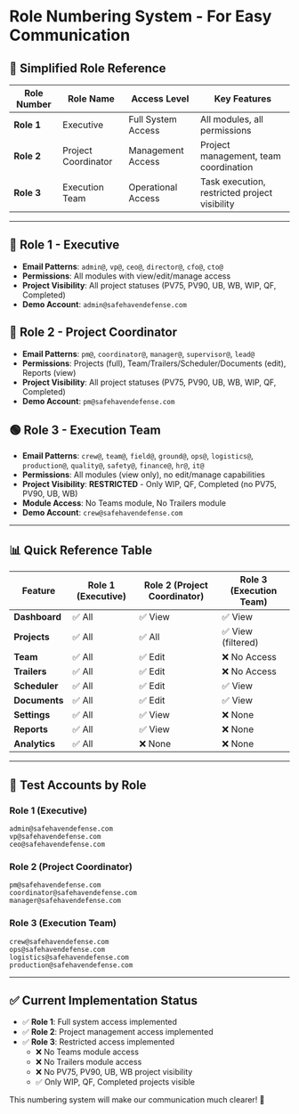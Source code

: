 # Role Numbering System - For Easy Communication

## 🎯 **Simplified Role Reference**

| Role Number | Role Name | Access Level | Key Features |
|-------------|-----------|--------------|--------------|
| **Role 1** | Executive | Full System Access | All modules, all permissions |
| **Role 2** | Project Coordinator | Management Access | Project management, team coordination |
| **Role 3** | Execution Team | Operational Access | Task execution, restricted project visibility |

---

## 🔐 **Role 1 - Executive**
- **Email Patterns**: `admin@`, `vp@`, `ceo@`, `director@`, `cfo@`, `cto@`
- **Permissions**: All modules with view/edit/manage access
- **Project Visibility**: All project statuses (PV75, PV90, UB, WB, WIP, QF, Completed)
- **Demo Account**: `admin@safehavendefense.com`

## 🔵 **Role 2 - Project Coordinator**
- **Email Patterns**: `pm@`, `coordinator@`, `manager@`, `supervisor@`, `lead@`
- **Permissions**: Projects (full), Team/Trailers/Scheduler/Documents (edit), Reports (view)
- **Project Visibility**: All project statuses (PV75, PV90, UB, WB, WIP, QF, Completed)
- **Demo Account**: `pm@safehavendefense.com`

## 🟢 **Role 3 - Execution Team**
- **Email Patterns**: `crew@`, `team@`, `field@`, `ground@`, `ops@`, `logistics@`, `production@`, `quality@`, `safety@`, `finance@`, `hr@`, `it@`
- **Permissions**: All modules (view only), no edit/manage capabilities
- **Project Visibility**: **RESTRICTED** - Only WIP, QF, Completed (no PV75, PV90, UB, WB)
- **Module Access**: No Teams module, No Trailers module
- **Demo Account**: `crew@safehavendefense.com`

---

## 📊 **Quick Reference Table**

| Feature | Role 1 (Executive) | Role 2 (Project Coordinator) | Role 3 (Execution Team) |
|---------|-------------------|------------------------------|-------------------------|
| **Dashboard** | ✅ All | ✅ View | ✅ View |
| **Projects** | ✅ All | ✅ All | ✅ View (filtered) |
| **Team** | ✅ All | ✅ Edit | ❌ No Access |
| **Trailers** | ✅ All | ✅ Edit | ❌ No Access |
| **Scheduler** | ✅ All | ✅ Edit | ✅ View |
| **Documents** | ✅ All | ✅ Edit | ✅ View |
| **Settings** | ✅ All | ✅ View | ❌ None |
| **Reports** | ✅ All | ✅ View | ❌ None |
| **Analytics** | ✅ All | ❌ None | ❌ None |

---

## 🧪 **Test Accounts by Role**

### **Role 1 (Executive)**
```
admin@safehavendefense.com
vp@safehavendefense.com
ceo@safehavendefense.com
```

### **Role 2 (Project Coordinator)**
```
pm@safehavendefense.com
coordinator@safehavendefense.com
manager@safehavendefense.com
```

### **Role 3 (Execution Team)**
```
crew@safehavendefense.com
ops@safehavendefense.com
logistics@safehavendefense.com
production@safehavendefense.com
```

---

## ✅ **Current Implementation Status**

- ✅ **Role 1**: Full system access implemented
- ✅ **Role 2**: Project management access implemented  
- ✅ **Role 3**: Restricted access implemented
  - ❌ No Teams module access
  - ❌ No Trailers module access
  - ❌ No PV75, PV90, UB, WB project visibility
  - ✅ Only WIP, QF, Completed projects visible

This numbering system will make our communication much clearer! 🚀
